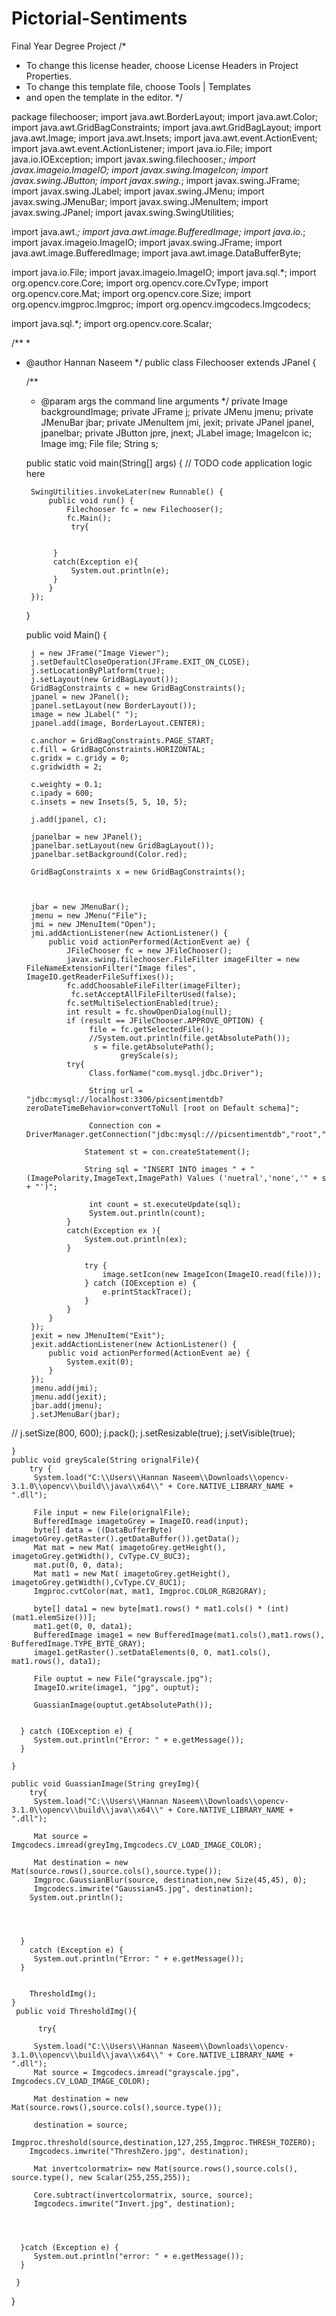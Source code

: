 # Pictorial-Sentiments
Final Year Degree Project
/*
 * To change this license header, choose License Headers in Project Properties.
 * To change this template file, choose Tools | Templates
 * and open the template in the editor.
 */

package filechooser;
import java.awt.BorderLayout;
import java.awt.Color;
import java.awt.GridBagConstraints;
import java.awt.GridBagLayout;
import java.awt.Image;
import java.awt.Insets;
import java.awt.event.ActionEvent;
import java.awt.event.ActionListener;
import java.io.File;
import java.io.IOException;
import javax.swing.filechooser.*;
import javax.imageio.ImageIO;
import javax.swing.ImageIcon;
import javax.swing.JButton;
import javax.swing.*;
import javax.swing.JFrame;
import javax.swing.JLabel;
import javax.swing.JMenu;
import javax.swing.JMenuBar;
import javax.swing.JMenuItem;
import javax.swing.JPanel;
import javax.swing.SwingUtilities;

import java.awt.*;
import java.awt.image.BufferedImage;
import java.io.*;
import javax.imageio.ImageIO;
import javax.swing.JFrame;
import java.awt.image.BufferedImage;
import java.awt.image.DataBufferByte;

import java.io.File;
import javax.imageio.ImageIO;
import java.sql.*;
import org.opencv.core.Core;
import org.opencv.core.CvType;
import org.opencv.core.Mat;
import org.opencv.core.Size;
import org.opencv.imgproc.Imgproc;
import org.opencv.imgcodecs.Imgcodecs;

import java.sql.*;
import org.opencv.core.Scalar;

/**
 *
 * @author Hannan Naseem
 */
public class Filechooser extends JPanel {

    /**
     * @param args the command line arguments
     */
    private Image backgroundImage;
     private JFrame      j;
    private JMenu       jmenu;
    private JMenuBar    jbar;
    private JMenuItem   jmi, jexit;
    private JPanel      jpanel, jpanelbar;
    private JButton     jpre, jnext;
    JLabel              image;
    ImageIcon           ic;
    Image               img;
    File file;
    String s;
    
    public static void main(String[] args) {
        // TODO code application logic here
        
        
        
        SwingUtilities.invokeLater(new Runnable() {
            public void run() {
                Filechooser fc = new Filechooser();
                fc.Main();
                 try{
                   
                    
             }
             catch(Exception e){
                 System.out.println(e);
             }
            }
        });
       
    }
   
   public void Main() {
       
        j = new JFrame("Image Viewer");
        j.setDefaultCloseOperation(JFrame.EXIT_ON_CLOSE);
        j.setLocationByPlatform(true);
        j.setLayout(new GridBagLayout());
        GridBagConstraints c = new GridBagConstraints();
        jpanel = new JPanel();
        jpanel.setLayout(new BorderLayout());
        image = new JLabel(" ");
        jpanel.add(image, BorderLayout.CENTER);

        c.anchor = GridBagConstraints.PAGE_START;
        c.fill = GridBagConstraints.HORIZONTAL;
        c.gridx = c.gridy = 0;
        c.gridwidth = 2;
        
        c.weighty = 0.1;
        c.ipady = 600;
        c.insets = new Insets(5, 5, 10, 5);
       
        j.add(jpanel, c);

        jpanelbar = new JPanel();
        jpanelbar.setLayout(new GridBagLayout());
        jpanelbar.setBackground(Color.red);

        GridBagConstraints x = new GridBagConstraints();
     

       
        jbar = new JMenuBar();
        jmenu = new JMenu("File");
        jmi = new JMenuItem("Open");
        jmi.addActionListener(new ActionListener() {
            public void actionPerformed(ActionEvent ae) {
                JFileChooser fc = new JFileChooser();
                javax.swing.filechooser.FileFilter imageFilter = new FileNameExtensionFilter("Image files", ImageIO.getReaderFileSuffixes());
                fc.addChoosableFileFilter(imageFilter);
                 fc.setAcceptAllFileFilterUsed(false);
                fc.setMultiSelectionEnabled(true);
                int result = fc.showOpenDialog(null);
                if (result == JFileChooser.APPROVE_OPTION) {
                     file = fc.getSelectedFile();
                     //System.out.println(file.getAbsolutePath());
                      s = file.getAbsolutePath();
                            greyScale(s);
                try{
                     Class.forName("com.mysql.jdbc.Driver");
                  
                     String url = "jdbc:mysql://localhost:3306/picsentimentdb?zeroDateTimeBehavior=convertToNull [root on Default schema]";
                     
                     Connection con = DriverManager.getConnection("jdbc:mysql:///picsentimentdb","root","");
                      
                    Statement st = con.createStatement();
                   
                    String sql = "INSERT INTO images " + "(ImagePolarity,ImageText,ImagePath) Values ('nuetral','none','" + s + "')";
                   
                     int count = st.executeUpdate(sql);
                     System.out.println(count);
                }
                catch(Exception ex ){
                    System.out.println(ex);
                }
                    
                    try {
                        image.setIcon(new ImageIcon(ImageIO.read(file)));
                    } catch (IOException e) {
                        e.printStackTrace();
                    }
                }
            }
        });
        jexit = new JMenuItem("Exit");
        jexit.addActionListener(new ActionListener() {
            public void actionPerformed(ActionEvent ae) {
                System.exit(0);
            }
        });
        jmenu.add(jmi);
        jmenu.add(jexit);
        jbar.add(jmenu);
        j.setJMenuBar(jbar);

//      j.setSize(800, 600);
        j.pack();
        j.setResizable(true);
        j.setVisible(true);
       
      
    }
    public void greyScale(String orignalFile){
        try {
         System.load("C:\\Users\\Hannan Naseem\\Downloads\\opencv-3.1.0\\opencv\\build\\java\\x64\\" + Core.NATIVE_LIBRARY_NAME + ".dll");
          
         File input = new File(orignalFile);
         BufferedImage imagetoGrey = ImageIO.read(input);	
         byte[] data = ((DataBufferByte)  imagetoGrey.getRaster().getDataBuffer()).getData();
         Mat mat = new Mat( imagetoGrey.getHeight(),  imagetoGrey.getWidth(), CvType.CV_8UC3);
         mat.put(0, 0, data);
         Mat mat1 = new Mat( imagetoGrey.getHeight(), imagetoGrey.getWidth(),CvType.CV_8UC1);
         Imgproc.cvtColor(mat, mat1, Imgproc.COLOR_RGB2GRAY);
       
         byte[] data1 = new byte[mat1.rows() * mat1.cols() * (int)(mat1.elemSize())];
         mat1.get(0, 0, data1);
         BufferedImage image1 = new BufferedImage(mat1.cols(),mat1.rows(), BufferedImage.TYPE_BYTE_GRAY);
         image1.getRaster().setDataElements(0, 0, mat1.cols(), mat1.rows(), data1);

         File ouptut = new File("grayscale.jpg");
         ImageIO.write(image1, "jpg", ouptut);
         
         GuassianImage(ouptut.getAbsolutePath());
            
         
      } catch (IOException e) {
         System.out.println("Error: " + e.getMessage());
      }
        
    }
    
    public void GuassianImage(String greyImg){
        try{
         System.load("C:\\Users\\Hannan Naseem\\Downloads\\opencv-3.1.0\\opencv\\build\\java\\x64\\" + Core.NATIVE_LIBRARY_NAME + ".dll");
         
         Mat source = Imgcodecs.imread(greyImg,Imgcodecs.CV_LOAD_IMAGE_COLOR);
         
         Mat destination = new Mat(source.rows(),source.cols(),source.type());
         Imgproc.GaussianBlur(source, destination,new Size(45,45), 0);
         Imgcodecs.imwrite("Gaussian45.jpg", destination);
        System.out.println();
        
         
         
      
      } 
        catch (Exception e) {
         System.out.println("Error: " + e.getMessage());
      }

        
        ThresholdImg();
    }
     public void ThresholdImg(){
         
          try{

         System.load("C:\\Users\\Hannan Naseem\\Downloads\\opencv-3.1.0\\opencv\\build\\java\\x64\\" + Core.NATIVE_LIBRARY_NAME + ".dll");
         Mat source = Imgcodecs.imread("grayscale.jpg",  Imgcodecs.CV_LOAD_IMAGE_COLOR);
         
         Mat destination = new Mat(source.rows(),source.cols(),source.type());

         destination = source;
         Imgproc.threshold(source,destination,127,255,Imgproc.THRESH_TOZERO);
        Imgcodecs.imwrite("ThreshZero.jpg", destination);
         
         Mat invertcolormatrix= new Mat(source.rows(),source.cols(), source.type(), new Scalar(255,255,255));

         Core.subtract(invertcolormatrix, source, source);
         Imgcodecs.imwrite("Invert.jpg", destination);
         
         
         
         
      }catch (Exception e) {
         System.out.println("error: " + e.getMessage());
      }
         
     }
    
}
